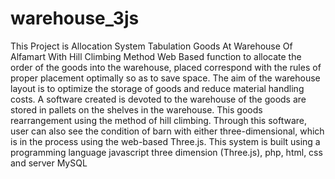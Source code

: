 # warehouse_3js
This Project is Allocation System Tabulation Goods At Warehouse Of Alfamart With Hill Climbing Method Web Based function to allocate the order of the goods into the warehouse, placed correspond with the rules of proper placement optimally so as to save space. The aim of the warehouse layout is to optimize the storage of goods and reduce material handling costs.
A software created is devoted to the warehouse of the goods are stored in pallets on the shelves in the warehouse. This goods rearrangement using the method of hill climbing. Through this software, user can also see the condition of barn with either three-dimensional, which is in the process using the web-based Three.js. This system is built using a programming language javascript three dimension (Three.js), php, html, css and server MySQL
